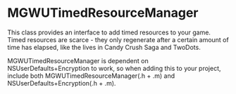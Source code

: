 MGWUTimedResourceManager
========================

This class provides an interface to add timed resources to your game.  Timed resources are scarce - they only regenerate after a certain amount of time has elapsed, like the lives in Candy Crush Saga and TwoDots.

MGWUTimedResourceManager is dependent on NSUserDefaults+Encryption to work, so when adding this to your project, include both MGWUTimedResourceManager(.h + .m) and NSUserDefaults+Encryption(.h + .m).

